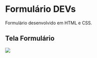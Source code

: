 # Formulário DEVs

Formulário desenvolvido em HTML e CSS.

## Tela Formulário

[![](https://github.com/JuliaJPereira/Formulario-DEVs/blob/master/imagens/tela_formulario.png)]()
